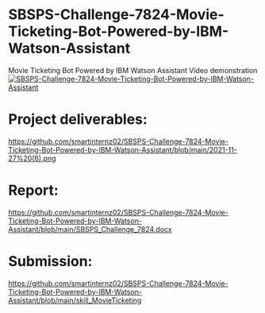 # SBSPS-Challenge-7824-Movie-Ticketing-Bot-Powered-by-IBM-Watson-Assistant
Movie Ticketing Bot Powered by IBM Watson Assistant
Video demonstration
[![SBSPS-Challenge-7824-Movie-Ticketing-Bot-Powered-by-IBM-Watson-Assistant](https://img.youtube.com/vi/https://youtu.be/gnV25vJN2xs)](https://www.youtube.com/watch?v=gnV25vJN2xs)
# Project deliverables:
https://github.com/smartinternz02/SBSPS-Challenge-7824-Movie-Ticketing-Bot-Powered-by-IBM-Watson-Assistant/blob/main/2021-11-27%20(6).png
# Report:
https://github.com/smartinternz02/SBSPS-Challenge-7824-Movie-Ticketing-Bot-Powered-by-IBM-Watson-Assistant/blob/main/SBSPS_Challenge_7824.docx
# Submission:
https://github.com/smartinternz02/SBSPS-Challenge-7824-Movie-Ticketing-Bot-Powered-by-IBM-Watson-Assistant/blob/main/skill_MovieTicketing
